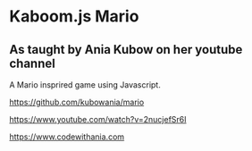 # Kaboom.js Mario

## As taught by Ania Kubow on her youtube channel

A Mario insprired game using Javascript.

https://github.com/kubowania/mario

https://www.youtube.com/watch?v=2nucjefSr6I

https://www.codewithania.com
